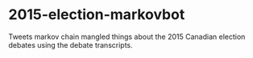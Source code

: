 # 2015-election-markovbot
Tweets markov chain mangled things about the 2015 Canadian election debates using the debate transcripts.
